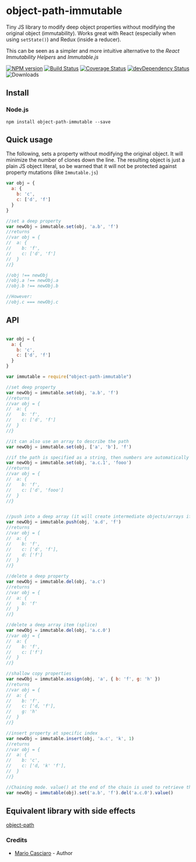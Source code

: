 object-path-immutable
===========

Tiny JS library to modify deep object properties without modifying the original object (immutability). 
Works great with React (especially when using `setState()`) and Redux (inside a reducer).

This can be seen as a simpler and more intuitive alternative to the *React Immutability Helpers* and *Immutable.js*

[![NPM version](https://badge.fury.io/js/object-path-immutable.png)](http://badge.fury.io/js/object-path-immutable)
[![Build Status](https://travis-ci.org/mariocasciaro/object-path-immutable.png)](https://travis-ci.org/mariocasciaro/object-path-immutable)
[![Coverage Status](https://coveralls.io/repos/mariocasciaro/object-path-immutable/badge.png)](https://coveralls.io/r/mariocasciaro/object-path-immutable)
[![devDependency Status](https://david-dm.org/mariocasciaro/object-path-immutable/dev-status.svg)](https://david-dm.org/mariocasciaro/object-path-immutable#info=devDependencies)
![Downloads](http://img.shields.io/npm/dm/object-path-immutable.svg)

## Install

### Node.js

```
npm install object-path-immutable --save
```

## Quick usage

The following, sets a property without modifying the original object. 
It will minimize the number of clones down the line. The resulting object is just a plain JS object literal, 
so be warned that it will not be protected against property mutations (like `Immutable.js`)

```javascript
var obj = {
  a: {
    b: 'c',
    c: ['d', 'f']
  }
}

//set a deep property
var newObj = immutable.set(obj, 'a.b', 'f')
//returns
//var obj = {
//  a: {
//    b: 'f',
//    c: ['d', 'f']
//  }
//}

//obj !== newObj
//obj.a !== newObj.a
//obj.b !== newObj.b

//However:
//obj.c === newObj.c
```


## API

```javascript

var obj = {
  a: {
    b: 'c',
    c: ['d', 'f']
  }
}

var immutable = require("object-path-immutable")

//set deep property
var newObj = immutable.set(obj, 'a.b', 'f')
//returns
//var obj = {
//  a: {
//    b: 'f',
//    c: ['d', 'f']
//  }
//}

//it can also use an array to describe the path
var newObj = immutable.set(obj, ['a', 'b'], 'f')

//if the path is specified as a string, then numbers are automatically interpreted as array indexes
var newObj = immutable.set(obj, 'a.c.1', 'fooo')
//returns
//var obj = {
//  a: {
//    b: 'f',
//    c: ['d', 'fooo']
//  }
//}


//push into a deep array (it will create intermediate objects/arrays if necessary)
var newObj = immutable.push(obj, 'a.d', 'f')
//returns
//var obj = {
//  a: {
//    b: 'f',
//    c: ['d', 'f'],
//    d: ['f']
//  }
//}

//delete a deep property
var newObj = immutable.del(obj, 'a.c')
//returns
//var obj = {
//  a: {
//    b: 'f'
//  }
//}

//delete a deep array item (splice)
var newObj = immutable.del(obj, 'a.c.0')
//var obj = {
//  a: {
//    b: 'f',
//    c: ['f']
//  }
//}

//shallow copy properties
var newObj = immutable.assign(obj, 'a', { b: 'f', g: 'h' })
//returns
//var obj = {
//  a: {
//    b: 'f',
//    c: ['d, 'f'],
//    g: 'h'
//  }
//}

//insert property at specific index
var newObj = immutable.insert(obj, 'a.c', 'k', 1)
//returns
//var obj = {
//  a: {
//    b: 'c',
//    c: ['d, 'k' 'f'],
//  }
//}

//Chaining mode. value() at the end of the chain is used to retrieve the resulting object
var newObj = immutable(obj).set('a.b', 'f').del('a.c.0').value()

```

## Equivalent library with side effects

[object-path](https://github.com/mariocasciaro/object-path)

### Credits

* [Mario Casciaro](https://github.com/mariocasciaro) - Author
